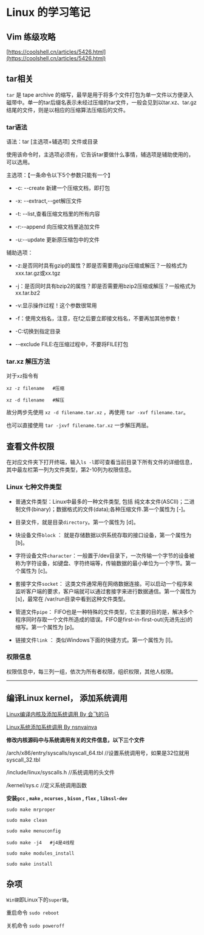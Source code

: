 # Linux 的学习笔记

## Vim 练级攻略

[https://coolshell.cn/articles/5426.html](https://coolshell.cn/articles/5426.html)

## tar相关

`tar` 是 tape archive 的缩写，最早是用于将多个文件打包为单一文件以方便录入磁带中。单一的tar后缀名表示未经过压缩的tar文件，一般会见到以tar.xz、tar.gz结尾的文件，则是以相应的压缩算法压缩后的文件。

### tar语法

语法：tar [主选项+辅选项] 文件或目录

使用该命令时，主选项必须有，它告诉tar要做什么事情，辅选项是辅助使用的，可以选用。

主选项：【一条命令以下5个参数只能有一个】

- -c: --create 新建一个压缩文档，即打包

- -x: --extract,--get解压文件

- -t: --list,查看压缩文档里的所有内容

- -r:--append 向压缩文档里追加文件

- -u:--update 更新原压缩包中的文件

辅助选项：

- -z:是否同时具有gzip的属性？即是否需要用gzip压缩或解压？一般格式为xxx.tar.gz或xx.tgz

- -j：是否同时具有bzip2的属性？即是否需要用bzip2压缩或解压？一般格式为xx.tar.bz2

- -v:显示操作过程！这个参数很常用

- -f：使用文档名，注意，在f之后要立即接文档名，不要再加其他参数！

- -C:切换到指定目录

- --exclude FILE:在压缩过程中，不要将FILE打包

### tar.xz 解压方法

对于`xz`指令有

```
xz -z filename   #压缩
```

```
xz -d filename   #解压
```

故分两步先使用 `xz -d filename.tar.xz` ，再使用 `tar -xvf filename.tar`。

也可以直接使用 `tar -jxvf filename.tar.xz` 一步解压两层。

## 查看文件权限

在对应文件夹下打开终端，输入`ls -l`即可查看当前目录下所有文件的详细信息，其中最左栏第一列为文件类型，第2-10列为权限信息。

### Linux 七种文件类型

- 普通文件类型：Linux中最多的一种文件类型, 包括 纯文本文件(ASCII)；二进制文件(binary)；数据格式的文件(data);各种压缩文件.第一个属性为 [-]。

- 目录文件，就是目录`directory`。第一个属性为 [d]。

- 块设备文件`block` ： 就是存储数据以供系统存取的接口设备，第一个属性为 [b]。

- 字符设备文件`character`：一般置于/dev目录下，一次传输一个字节的设备被称为字符设备，如键盘、字符终端等，传输数据的最小单位为一个字节。第一个属性为 [c]。

- 套接字文件`socket`： 这类文件通常用在网络数据连接。可以启动一个程序来监听客户端的要求，客户端就可以通过套接字来进行数据通信。第一个属性为 [s]，最常在 /var/run目录中看到这种文件类型。

- 管道文件`pipe`： FIFO也是一种特殊的文件类型，它主要的目的是，解决多个程序同时存取一个文件所造成的错误。FIFO是first-in-first-out(先进先出)的缩写。第一个属性为 [p]。

- 链接文件`link` ： 类似Windows下面的快捷方式。第一个属性为 [l]。

### 权限信息

权限信息中，每三列一组，依次为所有者权限，组织权限，其他人权限。

---

## 编译Linux kernel， 添加系统调用

[Linux编译内核及添加系统调用 By 会飞的马](https://blog.csdn.net/u010371710/article/details/80382968)

[Linux系统添加系统调用 By nsnvainva](https://blog.csdn.net/weixin_39924920/article/details/80413571)

**修改内核源码中与系统调用有关的文件信息，以下三个文件**

/arch/x86/entry/syscalls/syscall_64.tbl      //设置系统调用号，如果是32位就用syscall_32.tbl

/include/linux/syscalls.h                     //系统调用的头文件

/kernel/sys.c                                 //定义系统调用函数

**安装`gcc` , `make` , `ncurses` , `bison` , `flex` , `libssl-dev`**

```
sudo make mrproper

sudo make clean

sudo make menuconfig

sudo make -j4   #j4是4线程

```

```
sudo make modules_install  

sudo make install
```



## 杂项

`Win键`即Linux下的`super键`。

重启命令 `sudo reboot`

关机命令 `sudo poweroff`